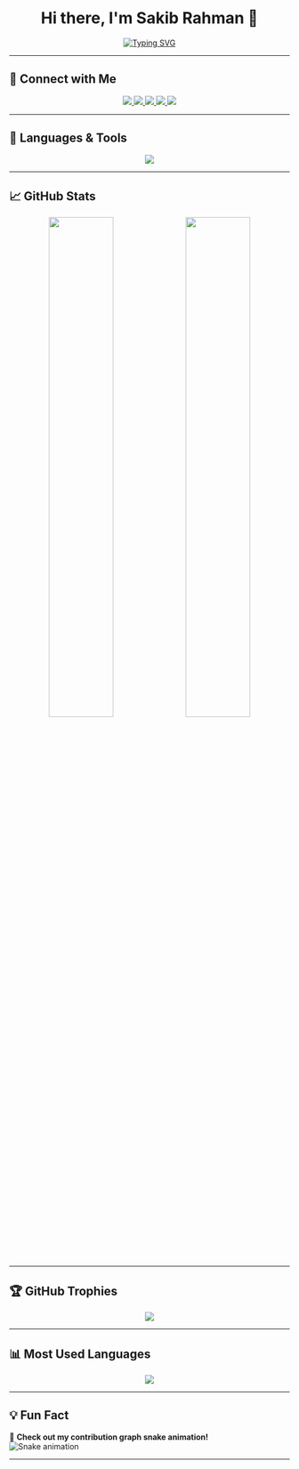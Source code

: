 <h1 align="center">Hi there, I'm Sakib Rahman 👋</h1>

<p align="center">
  <a href="https://github.com/MSakibR">
    <img src="https://readme-typing-svg.herokuapp.com?font=Fira+Code&size=22&pause=1000&color=F75C7E&width=435&lines=Welcome+to+my+GitHub!;Backend+Developer+%7C+ML+Enthusiast;Passionate+about+Coding+%F0%9F%9A%80" alt="Typing SVG" />
  </a>
</p>

---

## 🔗 Connect with Me  
<p align="center">
  <a href="https://www.linkedin.com/in/saku-rahman/" target="_blank">
    <img src="https://img.shields.io/badge/LinkedIn-0077B5?style=for-the-badge&logo=linkedin&logoColor=white" />
  </a>
  <a href="https://www.facebook.com/sakib.rahman.arfin" target="_blank">
    <img src="https://img.shields.io/badge/Facebook-1877F2?style=for-the-badge&logo=facebook&logoColor=white" />
  </a>
  <a href="https://x.com/Visible_Saku" target="_blank">
    <img src="https://img.shields.io/badge/Twitter-1DA1F2?style=for-the-badge&logo=twitter&logoColor=white" />
  </a>
  <a href="https://www.instagram.com/sakib_rahman_arfin/" target="_blank">
    <img src="https://img.shields.io/badge/Instagram-E4405F?style=for-the-badge&logo=instagram&logoColor=white" />
  </a>
  <a href="mailto:sakib.rahman.arfin@gmail.com">
    <img src="https://img.shields.io/badge/Email-D14836?style=for-the-badge&logo=gmail&logoColor=white" />
  </a>
</p>

---

## 🚀 Languages & Tools  
<p align="center">
  <img src="https://skillicons.dev/icons?i=java,python,c,cpp,js,react,nodejs,html,css,tailwind,mysql,git,github" />
</p>

---

## 📈 GitHub Stats  
<p align="center">
  <img src="https://github-readme-stats.vercel.app/api?username=your-username&show_icons=true&theme=radical&count_private=true&hide_border=true" width="48%" />
  <img src="https://github-readme-streak-stats.herokuapp.com/?user=your-username&theme=radical&hide_border=true" width="48%" />
</p>

---

## 🏆 GitHub Trophies  
<p align="center">
  <img src="https://github-profile-trophy.vercel.app/?username=MSakibR&theme=radical&no-frame=true&row=1&column=7" />
</p>

---

## 📊 Most Used Languages  
<p align="center">
  <img src="https://github-readme-stats.vercel.app/api/top-langs/?username=MSakibR&layout=compact&theme=radical&hide_border=true" />
</p>

---

## 💡 Fun Fact  
🐍 **Check out my contribution graph snake animation!**  
![Snake animation](https://github.com/MSakibR/MSakibR/blob/output/github-contribution-grid-snake.svg)

---
